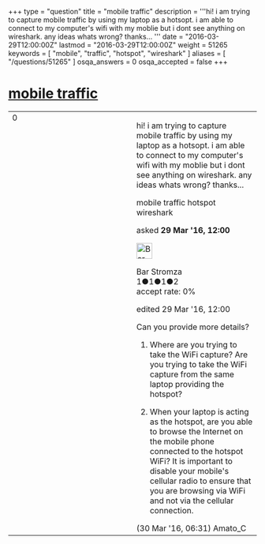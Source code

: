 +++
type = "question"
title = "mobile traffic"
description = '''hi! i am trying to capture mobile traffic by using my laptop as a hotsopt. i am able to connect to my computer&#x27;s wifi with my moblie but i dont see anything on wireshark. any ideas whats wrong? thanks... '''
date = "2016-03-29T12:00:00Z"
lastmod = "2016-03-29T12:00:00Z"
weight = 51265
keywords = [ "mobile", "traffic", "hotspot", "wireshark" ]
aliases = [ "/questions/51265" ]
osqa_answers = 0
osqa_accepted = false
+++

<div class="headNormal">

# [mobile traffic](/questions/51265/mobile-traffic)

</div>

<div id="main-body">

<div id="askform">

<table id="question-table" style="width:100%;"><colgroup><col style="width: 50%" /><col style="width: 50%" /></colgroup><tbody><tr class="odd"><td style="width: 30px; vertical-align: top"><div class="vote-buttons"><div id="post-51265-score" class="post-score" title="current number of votes">0</div><div id="favorite-count" class="favorite-count"></div></div></td><td><div id="item-right"><div class="question-body"><p>hi! i am trying to capture mobile traffic by using my laptop as a hotsopt. i am able to connect to my computer's wifi with my moblie but i dont see anything on wireshark. any ideas whats wrong? thanks...</p></div><div id="question-tags" class="tags-container tags">mobile traffic hotspot wireshark</div><div id="question-controls" class="post-controls"></div><div class="post-update-info-container"><div class="post-update-info post-update-info-user"><p>asked <strong>29 Mar '16, 12:00</strong></p><img src="https://secure.gravatar.com/avatar/5da7238914e3c851d63a0a110da53795?s=32&amp;d=identicon&amp;r=g" class="gravatar" width="32" height="32" alt="Bar%20Stromza&#39;s gravatar image" /><p>Bar Stromza<br />
<span class="score" title="1 reputation points">1</span><span title="1 badges"><span class="badge1">●</span><span class="badgecount">1</span></span><span title="1 badges"><span class="silver">●</span><span class="badgecount">1</span></span><span title="2 badges"><span class="bronze">●</span><span class="badgecount">2</span></span><br />
<span class="accept_rate" title="Rate of the user&#39;s accepted answers">accept rate:</span> <span title="Bar Stromza has no accepted answers">0%</span></p></div><div class="post-update-info post-update-info-edited"><p>edited 29 Mar '16, 12:00</p></div></div><div id="comments-container-51265" class="comments-container"><span id="51290"></span><div id="comment-51290" class="comment"><div id="post-51290-score" class="comment-score"></div><div class="comment-text"><p>Can you provide more details?</p><ol><li><p>Where are you trying to take the WiFi capture? Are you trying to take the WiFi capture from the same laptop providing the hotspot?</p></li><li><p>When your laptop is acting as the hotspot, are you able to browse the Internet on the mobile phone connected to the hotspot WiFi? It is important to disable your mobile's cellular radio to ensure that you are browsing via WiFi and not via the cellular connection.</p></li></ol></div><div id="comment-51290-info" class="comment-info"><span class="comment-age">(30 Mar '16, 06:31)</span> Amato_C</div></div></div><div id="comment-tools-51265" class="comment-tools"></div><div class="clear"></div><div id="comment-51265-form-container" class="comment-form-container"></div><div class="clear"></div></div></td></tr></tbody></table>

</div>

</div>

